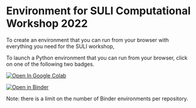 # Environment for SULI Computational Workshop 2022

To create an environment that you can run from your browser with
everything you need for the SULI workshop,

To launch a Python environment that you can run from your browser, click on one of the following two badges.

[![Open In Google Colab](https://colab.research.google.com/assets/colab-badge.svg)](https://colab.research.google.com/github/PlasmaPy/SULI-2022/blob/main/tutorial.ipynb)

[![Open in Binder](https://mybinder.org/badge_logo.svg)](https://mybinder.org/v2/gh/PlasmaPy/SULI-2022/main?labpath=tutorial.ipynb)

Note: there is a limit on the number of Binder environments per repository.
